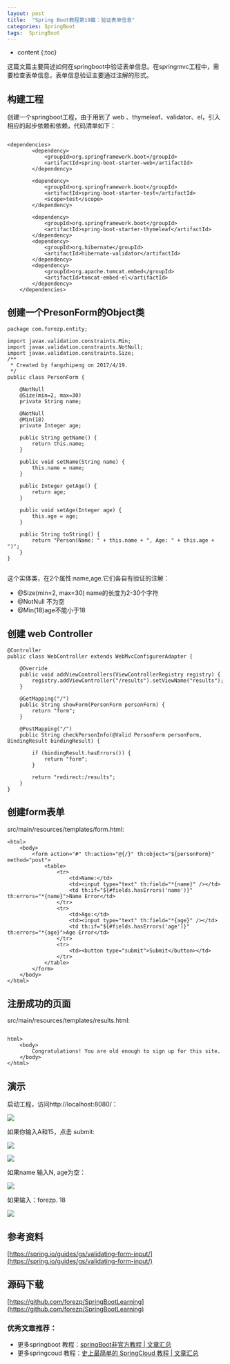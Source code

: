 ```yaml
---
layout: post
title:  "Spring Boot教程第19篇：验证表单信息"
categories: SpringBoot
tags:  SpringBoot
---
```


* content
{:toc}


这篇文篇主要简述如何在springboot中验证表单信息。在springmvc工程中，需要检查表单信息，表单信息验证主要通过注解的形式。

<!--more-->

## 构建工程

创建一个springboot工程，由于用到了 web 、thymeleaf、validator、el，引入相应的起步依赖和依赖，代码清单如下：

```

<dependencies> 
		<dependency>
			<groupId>org.springframework.boot</groupId>
			<artifactId>spring-boot-starter-web</artifactId>
		</dependency>

		<dependency>
			<groupId>org.springframework.boot</groupId>
			<artifactId>spring-boot-starter-test</artifactId>
			<scope>test</scope>
		</dependency>

		<dependency>
			<groupId>org.springframework.boot</groupId>
			<artifactId>spring-boot-starter-thymeleaf</artifactId>
		</dependency>
		<dependency>
			<groupId>org.hibernate</groupId>
			<artifactId>hibernate-validator</artifactId>
		</dependency>
		<dependency>
			<groupId>org.apache.tomcat.embed</groupId>
			<artifactId>tomcat-embed-el</artifactId>
		</dependency>
	</dependencies>

```

## 创建一个PresonForm的Object类

```
package com.forezp.entity;

import javax.validation.constraints.Min;
import javax.validation.constraints.NotNull;
import javax.validation.constraints.Size;
/**
 * Created by fangzhipeng on 2017/4/19.
 */
public class PersonForm {

    @NotNull
    @Size(min=2, max=30)
    private String name;

    @NotNull
    @Min(18)
    private Integer age;

    public String getName() {
        return this.name;
    }

    public void setName(String name) {
        this.name = name;
    }

    public Integer getAge() {
        return age;
    }

    public void setAge(Integer age) {
        this.age = age;
    }

    public String toString() {
        return "Person(Name: " + this.name + ", Age: " + this.age + ")";
    }
}


```

这个实体类，在2个属性:name,age.它们各自有验证的注解：

* @Size(min=2, max=30) name的长度为2-30个字符
* @NotNull 不为空
* @Min(18)age不能小于18

## 创建 web Controller

```
@Controller
public class WebController extends WebMvcConfigurerAdapter {

    @Override
    public void addViewControllers(ViewControllerRegistry registry) {
        registry.addViewController("/results").setViewName("results");
    }

    @GetMapping("/")
    public String showForm(PersonForm personForm) {
        return "form";
    }

    @PostMapping("/")
    public String checkPersonInfo(@Valid PersonForm personForm, BindingResult bindingResult) {

        if (bindingResult.hasErrors()) {
            return "form";
        }

        return "redirect:/results";
    }
}

```

## 创建form表单

src/main/resources/templates/form.html:



```
<html>
    <body>
        <form action="#" th:action="@{/}" th:object="${personForm}" method="post">
            <table>
                <tr>
                    <td>Name:</td>
                    <td><input type="text" th:field="*{name}" /></td>
                    <td th:if="${#fields.hasErrors('name')}" th:errors="*{name}">Name Error</td>
                </tr>
                <tr>
                    <td>Age:</td>
                    <td><input type="text" th:field="*{age}" /></td>
                    <td th:if="${#fields.hasErrors('age')}" th:errors="*{age}">Age Error</td>
                </tr>
                <tr>
                    <td><button type="submit">Submit</button></td>
                </tr>
            </table>
        </form>
    </body>
</html>

``` 


## 注册成功的页面

src/main/resources/templates/results.html:


```

html>
	<body>
		Congratulations! You are old enough to sign up for this site.
	</body>
</html>

```

## 演示

启动工程，访问http://localhost:8080/：

![](https://spring.io/guides/gs/validating-form-input/images/valid-01.png)

如果你输入A和15，点击 submit:

![](https://spring.io/guides/gs/validating-form-input/images/valid-02.png)

![](https://spring.io/guides/gs/validating-form-input/images/valid-03.png)

如果name 输入N, age为空：

![](https://spring.io/guides/gs/validating-form-input/images/valid-04.png)

如果输入：forezp. 18

![](https://spring.io/guides/gs/validating-form-input/images/valid-05.png)

## 参考资料

[https://spring.io/guides/gs/validating-form-input/](https://spring.io/guides/gs/validating-form-input/)

## 源码下载
[https://github.com/forezp/SpringBootLearning](https://github.com/forezp/SpringBootLearning)


### 优秀文章推荐：

* 更多springboot 教程：[springBoot非官方教程 | 文章汇总](http://blog.csdn.net/forezp/article/details/70341818)
* 更多springcoud 教程：[史上最简单的 SpringCloud 教程 |  文章汇总](http://blog.csdn.net/forezp/article/details/70148833)
